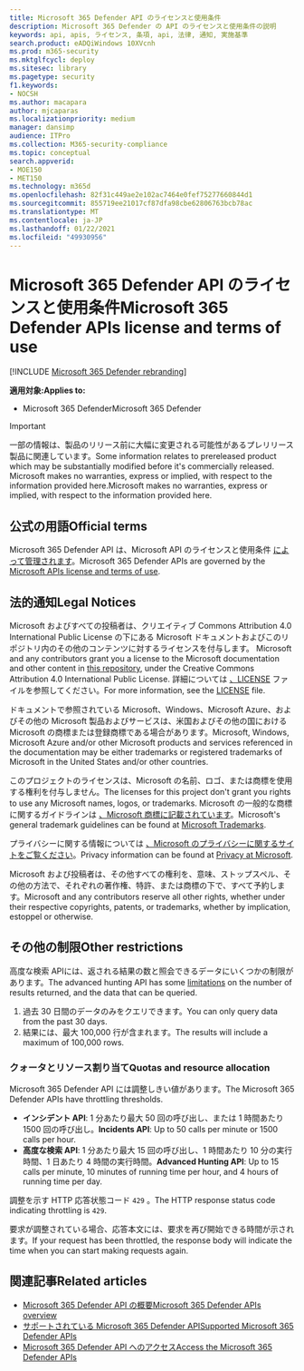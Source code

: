 ```yaml
---
title: Microsoft 365 Defender API のライセンスと使用条件
description: Microsoft 365 Defender の API のライセンスと使用条件の説明
keywords: api, apis, ライセンス, 条項, api, 法律, 通知, 実施基準
search.product: eADQiWindows 10XVcnh
ms.prod: m365-security
ms.mktglfcycl: deploy
ms.sitesec: library
ms.pagetype: security
f1.keywords:
- NOCSH
ms.author: macapara
author: mjcaparas
ms.localizationpriority: medium
manager: dansimp
audience: ITPro
ms.collection: M365-security-compliance
ms.topic: conceptual
search.appverid:
- MOE150
- MET150
ms.technology: m365d
ms.openlocfilehash: 82f31c449ae2e102ac7464e0fef75277660844d1
ms.sourcegitcommit: 855719ee21017cf87dfa98cbe62806763bcb78ac
ms.translationtype: MT
ms.contentlocale: ja-JP
ms.lasthandoff: 01/22/2021
ms.locfileid: "49930956"
---
```

# <a name="microsoft-365-defender-apis-license-and-terms-of-use"></a><span data-ttu-id="b4785-104">Microsoft 365 Defender API のライセンスと使用条件</span><span class="sxs-lookup"><span data-stu-id="b4785-104">Microsoft 365 Defender APIs license and terms of use</span></span>

[!INCLUDE [Microsoft 365 Defender rebranding](../includes/microsoft-defender.md)]

<span data-ttu-id="b4785-105">**適用対象:**</span><span class="sxs-lookup"><span data-stu-id="b4785-105">**Applies to:**</span></span>

- <span data-ttu-id="b4785-106">Microsoft 365 Defender</span><span class="sxs-lookup"><span data-stu-id="b4785-106">Microsoft 365 Defender</span></span>

> [!IMPORTANT]
> <span data-ttu-id="b4785-107">一部の情報は、製品のリリース前に大幅に変更される可能性があるプレリリース製品に関連しています。</span><span class="sxs-lookup"><span data-stu-id="b4785-107">Some information relates to prereleased product which may be substantially modified before it's commercially released.</span></span> <span data-ttu-id="b4785-108">Microsoft makes no warranties, express or implied, with respect to the information provided here.</span><span class="sxs-lookup"><span data-stu-id="b4785-108">Microsoft makes no warranties, express or implied, with respect to the information provided here.</span></span>

## <a name="official-terms"></a><span data-ttu-id="b4785-109">公式の用語</span><span class="sxs-lookup"><span data-stu-id="b4785-109">Official terms</span></span>

<span data-ttu-id="b4785-110">Microsoft 365 Defender API は、Microsoft API のライセンスと使用条件 [によって管理されます](https://docs.microsoft.com/legal/microsoft-apis/terms-of-use)。</span><span class="sxs-lookup"><span data-stu-id="b4785-110">Microsoft 365 Defender APIs are governed by the [Microsoft APIs license and terms of use](https://docs.microsoft.com/legal/microsoft-apis/terms-of-use).</span></span>

## <a name="legal-notices"></a><span data-ttu-id="b4785-111">法的通知</span><span class="sxs-lookup"><span data-stu-id="b4785-111">Legal Notices</span></span>

<span data-ttu-id="b4785-112">Microsoft およびすべての投稿者は、クリエイティブ Commons Attribution 4.0 International Public License の下にある Microsoft ドキュメントおよびこのリポジトリ内のその他のコンテンツに対するライセンスを付与します。 [](https://github.com/MicrosoftDocs/microsoft-365-docs)</span><span class="sxs-lookup"><span data-stu-id="b4785-112">Microsoft and any contributors grant you a license to the Microsoft documentation and other content in [this repository](https://github.com/MicrosoftDocs/microsoft-365-docs), under the Creative Commons Attribution 4.0 International Public License.</span></span> <span data-ttu-id="b4785-113">詳細については [、LICENSE](https://github.com/MicrosoftDocs/microsoft-365-docs/blob/public/LICENSE) ファイルを参照してください。</span><span class="sxs-lookup"><span data-stu-id="b4785-113">For more information, see the [LICENSE](https://github.com/MicrosoftDocs/microsoft-365-docs/blob/public/LICENSE) file.</span></span>

<span data-ttu-id="b4785-114">ドキュメントで参照されている Microsoft、Windows、Microsoft Azure、およびその他の Microsoft 製品およびサービスは、米国およびその他の国における Microsoft の商標または登録商標である場合があります。</span><span class="sxs-lookup"><span data-stu-id="b4785-114">Microsoft, Windows, Microsoft Azure and/or other Microsoft products and services referenced in the documentation may be either trademarks or registered trademarks of Microsoft in the United States and/or other countries.</span></span>

<span data-ttu-id="b4785-115">このプロジェクトのライセンスは、Microsoft の名前、ロゴ、または商標を使用する権利を付与しません。</span><span class="sxs-lookup"><span data-stu-id="b4785-115">The licenses for this project don't grant you rights to use any Microsoft names, logos, or trademarks.</span></span> <span data-ttu-id="b4785-116">Microsoft の一般的な商標に関するガイドラインは [、Microsoft 商標に記載されています](https://go.microsoft.com/fwlink/?LinkID=254653)。</span><span class="sxs-lookup"><span data-stu-id="b4785-116">Microsoft's general trademark guidelines can be found at [Microsoft Trademarks](https://go.microsoft.com/fwlink/?LinkID=254653).</span></span>

<span data-ttu-id="b4785-117">プライバシーに関する情報については [、Microsoft のプライバシーに関するサイトをご覧ください](https://privacy.microsoft.com)。</span><span class="sxs-lookup"><span data-stu-id="b4785-117">Privacy information can be found at [Privacy at Microsoft](https://privacy.microsoft.com).</span></span>

<span data-ttu-id="b4785-118">Microsoft および投稿者は、その他すべての権利を、意味、ストップスペル、その他の方法で、それぞれの著作権、特許、または商標の下で、すべて予約します。</span><span class="sxs-lookup"><span data-stu-id="b4785-118">Microsoft and any contributors reserve all other rights, whether under their respective copyrights, patents, or trademarks, whether by implication, estoppel or otherwise.</span></span>

## <a name="other-restrictions"></a><span data-ttu-id="b4785-119">その他の制限</span><span class="sxs-lookup"><span data-stu-id="b4785-119">Other restrictions</span></span>

<span data-ttu-id="b4785-120">高度な検索 API[](https://docs.microsoft.com/windows/security/threat-protection/microsoft-defender-atp/run-advanced-query-api#limitations)には、返される結果の数と照会できるデータにいくつかの制限があります。</span><span class="sxs-lookup"><span data-stu-id="b4785-120">The advanced hunting API has some [limitations](https://docs.microsoft.com/windows/security/threat-protection/microsoft-defender-atp/run-advanced-query-api#limitations) on the number of results returned, and the data that can be queried.</span></span>

1. <span data-ttu-id="b4785-121">過去 30 日間のデータのみをクエリできます。</span><span class="sxs-lookup"><span data-stu-id="b4785-121">You can only query data from the past 30 days.</span></span>
1. <span data-ttu-id="b4785-122">結果には、最大 100,000 行が含まれます。</span><span class="sxs-lookup"><span data-stu-id="b4785-122">The results will include a maximum of 100,000 rows.</span></span>

### <a name="quotas-and-resource-allocation"></a><span data-ttu-id="b4785-123">クォータとリソース割り当て</span><span class="sxs-lookup"><span data-stu-id="b4785-123">Quotas and resource allocation</span></span>

<span data-ttu-id="b4785-124">Microsoft 365 Defender API には調整しきい値があります。</span><span class="sxs-lookup"><span data-stu-id="b4785-124">The Microsoft 365 Defender APIs have throttling thresholds.</span></span>

- <span data-ttu-id="b4785-125">**インシデント API**: 1 分あたり最大 50 回の呼び出し、または 1 時間あたり 1500 回の呼び出し。</span><span class="sxs-lookup"><span data-stu-id="b4785-125">**Incidents API**: Up to 50 calls per minute or 1500 calls per hour.</span></span>
- <span data-ttu-id="b4785-126">**高度な検索 API**: 1 分あたり最大 15 回の呼び出し、1 時間あたり 10 分の実行時間、1 日あたり 4 時間の実行時間。</span><span class="sxs-lookup"><span data-stu-id="b4785-126">**Advanced Hunting API**: Up to 15 calls per minute, 10 minutes of running time per hour, and 4 hours of running time per day.</span></span>

<span data-ttu-id="b4785-127">調整を示す HTTP 応答状態コード `429` 。</span><span class="sxs-lookup"><span data-stu-id="b4785-127">The HTTP response status code indicating throttling is `429`.</span></span>

<span data-ttu-id="b4785-128">要求が調整されている場合、応答本文には、要求を再び開始できる時間が示されます。</span><span class="sxs-lookup"><span data-stu-id="b4785-128">If your request has been throttled, the response body will indicate the time when you can start making requests again.</span></span>

## <a name="related-articles"></a><span data-ttu-id="b4785-129">関連記事</span><span class="sxs-lookup"><span data-stu-id="b4785-129">Related articles</span></span>

- [<span data-ttu-id="b4785-130">Microsoft 365 Defender API の概要</span><span class="sxs-lookup"><span data-stu-id="b4785-130">Microsoft 365 Defender APIs overview</span></span>](api-overview.md)
- [<span data-ttu-id="b4785-131">サポートされている Microsoft 365 Defender API</span><span class="sxs-lookup"><span data-stu-id="b4785-131">Supported Microsoft 365 Defender APIs</span></span>](api-supported.md)
- [<span data-ttu-id="b4785-132">Microsoft 365 Defender API へのアクセス</span><span class="sxs-lookup"><span data-stu-id="b4785-132">Access the Microsoft 365 Defender APIs</span></span>](api-access.md)
